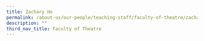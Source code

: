 ```yaml
---
title: Zachary Ho
permalink: /about-us/our-people/teaching-staff/faculty-of-theatre/zachary-ho/
description: ""
third_nav_title: Faculty of Theatre
---
```

